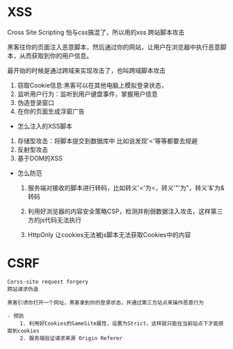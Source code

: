 # XSS
Cross Site Scripting  怕与css搞混了，所以用的xss 
跨站脚本攻击

黑客往你的页面注入恶意脚本，然后通过你的网站，让用户在浏览器中执行恶意脚本，从而获取到你的用户信息。

最开始的时候是通过跨域来实现攻击了，也叫跨域脚本攻击

1. 窃取Cookie信息:黑客可以在其他电脑上模拟登录状态，
2. 监听用户行为：监听到用户键盘事件，掌握用户信息
3. 伪造登录窗口
4. 在你的页面生成浮窗广告

- 怎么注入的XSS脚本
 1. 存储型攻击：将脚本提交到数据库中 比如说发现'<'等等都要去规避
 2. 反射型攻击
 3. 基于DOM的XSS

- 怎么防范
    1. 服务端对接收的脚本进行转码，比如转义'<'为&lt;，转义'"'为&quot;，转义'&'为&amp; 转码

    2. 利用好浏览器的内容安全策略CSP，检测并削弱数据注入攻击，这样第三方的js代码无法执行

    3. HttpOnly 让cookies无法被js脚本无法获取Cookies中的内容

# CSRF
    Corss-site request forgery  
    跨站请求伪造
    
    黑客引诱你打开一个网址，黑客拿到你的登录状态，并通过第三方站点来操作恶意行为

    - 预防
        1. 利用好Cookies的SameSite属性，设置为Strict，这样就只能在当前站点下才能获取到cookies
        2. 服务端验证请求来源 Origin Referer